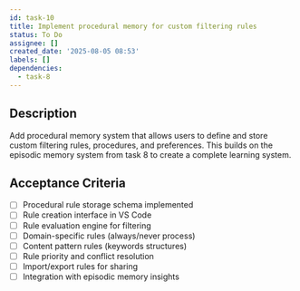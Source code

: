 ```yaml
---
id: task-10
title: Implement procedural memory for custom filtering rules
status: To Do
assignee: []
created_date: '2025-08-05 08:53'
labels: []
dependencies:
  - task-8
---
```


## Description

Add procedural memory system that allows users to define and store custom filtering rules, procedures, and preferences. This builds on the episodic memory system from task 8 to create a complete learning system.

## Acceptance Criteria

- [ ] Procedural rule storage schema implemented
- [ ] Rule creation interface in VS Code
- [ ] Rule evaluation engine for filtering
- [ ] Domain-specific rules (always/never process)
- [ ] Content pattern rules (keywords structures)
- [ ] Rule priority and conflict resolution
- [ ] Import/export rules for sharing
- [ ] Integration with episodic memory insights
